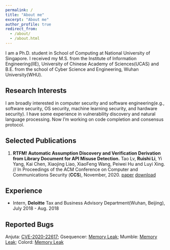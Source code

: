 ```yaml
---
permalink: /
title: "About me"
excerpt: "About me"
author_profile: true
redirect_from: 
  - /about/
  - /about.html
---
```


I am a Ph.D. student in School of Computing at National University of Singapore. I received my M.S. from the Institute of Information Engineering(IIE), University of Chinese Academy of Sciences(UCAS) and B.E. from the school of Cyber Science and Engineering, Wuhan University(WHU).

<!-- What's news
------
Something to say. -->

<!-- This is the bigger title for example
====== 
You don't have to say something-->

Research Interests
------
I am broadly interested in computer security and software engineering(e.g., software security, OS security, machine learning security, and hardware security). I have some experience in vulnerability discovery and natural language processing. Now I’m working on code completion and consensus protocol.

Selected Publications
------
1. **RTFM! Automatic Assumption Discovery and Verification Derivation from Library Document for API Misuse Detection.** Tao Lv, **Ruishi Li**, Yi Yang, Kai Chen, Xiaojing Liao, XiaoFeng Wang, Peiwei Hu and Luyi Xing. // In Proceedings of the ACM Conference on Computer and Communications Security (**CCS**), November, 2020. [paper](https://dl.acm.org/doi/abs/10.1145/3372297.3423360) [download](/files/Advance.pdf)

Experience
------
- Intern, **Deloitte** Tax and Business Advisory Department(Wuhan, Beijing), July 2018 - Aug. 2018

Reported Bugs
------
Anjuta: [CVE-2020-22617](https://www.cve.org/CVERecord?id=CVE-2020-22617); Gsequencer: [Memory Leak](https://github.com/gsequencer/gsequencer/issues/53); Mumble: [Memory Leak](https://github.com/mumble-voip/mumble/issues/4910); Colord: [Memory Leak](https://github.com/hughsie/colord/issues/110)

<!-- Talks
------
Something to say

Competition and Achievements
------
Something to say -->
